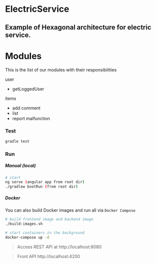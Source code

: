 # ElectricService

## Example of Hexagonal architecture for electric service.

# Modules

This is the list of our modules with their responsibilities 

user
- getLoggedUser

items
- add comment
- list
- report malfunction

### Test
```bash
gradle test
```

### Run
##### Manual (local) 
```bash
# start 
ng serve (angular app from root dir)
./gradlew bootRun (from root dir)
```
##### Docker
You can also build Docker images and run all via `Docker Compose`
```bash
# build frontend image and backend image
./build-images.sh

# start containers in the background
docker-compose up -d

```
> Access REST API at http://localhost:8080

> Front API http://localhost:4200
